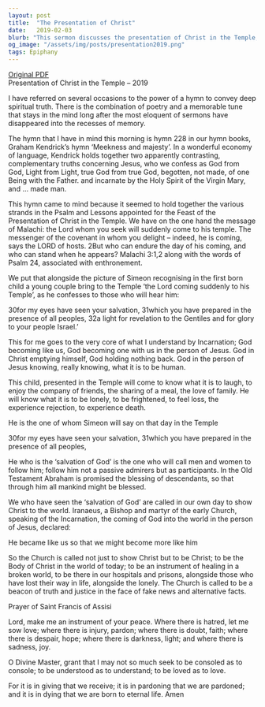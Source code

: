 ```yaml
---
layout: post
title:  "The Presentation of Christ"
date:   2019-02-03
blurb: "This sermon discusses the presentation of Christ in the Temple, reflecting on the power of hymns to convey deep spiritual truths. It explores the concept of God becoming human through Jesus, experiencing all aspects of humanity, and the calling for the Church to be the Body of Christ in the world today."
og_image: "/assets/img/posts/presentation2019.png"
tags: Epiphany
---
```

[Original PDF](/assets/pdf/presentation2019.pdf)    
Presentation of Christ in the Temple – 2019

I have referred on several occasions to the power of a hymn to convey deep spiritual truth. There is the combination of poetry and a memorable tune that stays in the mind long after the most eloquent of sermons have disappeared into the recesses of memory.

The hymn that I have in mind this morning is hymn 228 in our hymn books, Graham Kendrick’s hymn ‘Meekness and majesty’. In a wonderful economy of language, Kendrick holds together two apparently contrasting, complementary truths concerning Jesus, who we confess as God from God, Light from Light, true God from true God, begotten, not made, of one Being with the Father. and incarnate by the Holy Spirit of the Virgin Mary, and … made man.

This hymn came to mind because it seemed to hold together the various strands in the Psalm and Lessons appointed for the Feast of the Presentation of Christ in the Temple. We have on the one hand the message of Malachi: the Lord whom you seek will suddenly come to his temple. The messenger of the covenant in whom you delight – indeed, he is coming, says the LORD of hosts. 2But who can endure the day of his coming, and who can stand when he appears? Malachi 3:1,2 along with the words of Psalm 24, associated with enthronement.

We put that alongside the picture of Simeon recognising in the first born child a young couple bring to the Temple ‘the Lord coming suddenly to his Temple’, as he confesses to those who will hear him:

30for my eyes have seen your salvation,
31which you have prepared in the presence of all peoples,
32a light for revelation to the Gentiles
and for glory to your people Israel.’

This for me goes to the very core of what I understand by Incarnation; God becoming like us, God becoming one with us in the person of Jesus. God in Christ emptying himself, God holding nothing back. God in the person of Jesus knowing, really knowing, what it is to be human.

This child, presented in the Temple will come to know what it is to laugh, to enjoy the company of friends, the sharing of a meal, the love of family. He will know what it is to be lonely, to be frightened, to feel loss, the experience rejection, to experience death.

He is the one of whom Simeon will say on that day in the Temple

30for my eyes have seen your salvation,
31which you have prepared in the presence of all peoples,

He who is the ‘salvation of God’ is the one who will call men and women to follow him; follow him not a passive admirers but as participants. In the Old Testament Abraham is promised the blessing of descendants, so that through him all mankind might be blessed.

We who have seen the ‘salvation of God’ are called in our own day to show Christ to the world. Iranaeus, a Bishop and martyr of the early Church, speaking of the Incarnation, the coming of God into the world in the person of Jesus, declared:

He became like us so that we might become more like him

So the Church is called not just to show Christ but to be Christ; to be the Body of Christ in the world of today; to be an instrument of healing in a broken world, to be there in our hospitals and prisons, alongside those who have lost their way in life, alongside the lonely. The Church is called to be a beacon of truth and justice in the face of fake news and alternative facts.

Prayer of Saint Francis of Assisi

Lord, make me an instrument of your peace.
Where there is hatred, let me sow love;
where there is injury, pardon;
where there is doubt, faith;
where there is despair, hope;
where there is darkness, light;
and where there is sadness, joy.

O Divine Master, grant that I may not so much seek
to be consoled as to console;
to be understood as to understand;
to be loved as to love.

For it is in giving that we receive;
it is in pardoning that we are pardoned;
and it is in dying that we are born to eternal life. Amen
